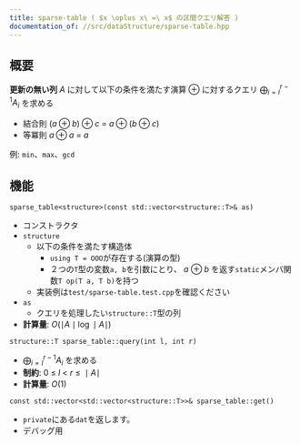 ```yaml
---
title: sparse-table ( $x \oplus x\ =\ x$ の区間クエリ解答 )
documentation_of: //src/dataStructure/sparse-table.hpp
---
```


## 概要

**更新の無い列** $A$ に対して以下の条件を満たす演算 $\oplus$ に対するクエリ $\displaystyle \bigoplus_{i = l}^{r - 1}A_i$ を求める

- 結合則 $(a \oplus b) \oplus c\ =\ a \oplus (b \oplus c)$
- 等冪則 $a \oplus a\ =\ a$

例: `min`、`max`、`gcd`

## 機能
`sparse_table<structure>(const std::vector<structure::T>& as)`
- コンストラクタ
- `structure`
	- 以下の条件を満たす構造体
		- `using T = OOO`が存在する(演算の型)
		- ２つの`T`型の変数`a, b`を引数にとり、 $a\ \oplus\ b$ を返す`static`メンバ関数`T op(T a, T b)`を持つ
	- 実装例は`test/sparse-table.test.cpp`を確認ください
- `as`
	- クエリを処理したい`structure::T`型の列
- **計算量**: $O(\mid A\mid\log \mid A\mid)$

`structure::T sparse_table::query(int l, int r)`
- $\displaystyle \bigoplus_{i = l}^{r - 1}A_i$ を求める
- **制約**: $0\ \le\ l\ <\ r\ \le\ \mid A\mid$
- **計算量**: $O(1)$

`const std::vector<std::vector<structure::T>>& sparse_table::get()`
- `private`にある`dat`を返します。
- デバッグ用
